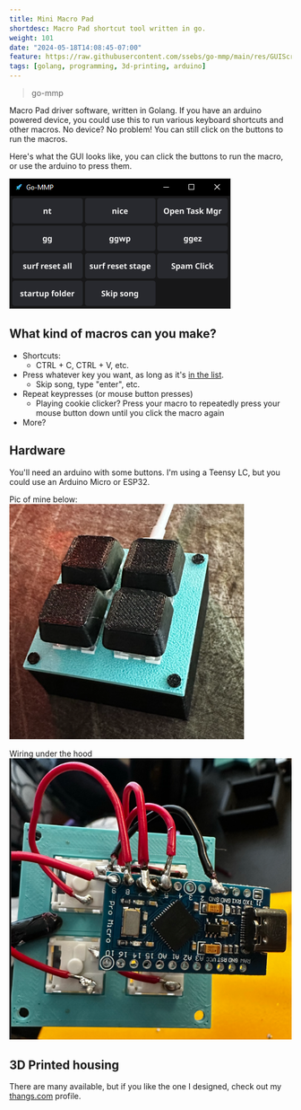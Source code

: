 ```yaml
---
title: Mini Macro Pad
shortdesc: Macro Pad shortcut tool written in go.
weight: 101
date: "2024-05-18T14:08:45-07:00"
feature: https://raw.githubusercontent.com/ssebs/go-mmp/main/res/GUIScreenshot.png
tags: [golang, programming, 3d-printing, arduino]
---
```


> go-mmp

Macro Pad driver software, written in Golang. If you have an arduino powered device, you could use this to run various keyboard shortcuts and other macros. No device? No problem! You can still click on the buttons to run the macros.

Here's what the GUI looks like, you can click the buttons to run the macro, or use the arduino to press them.

![screenshot of gui](https://raw.githubusercontent.com/ssebs/go-mmp/main/res/GUIScreenshot.png)

## What kind of macros can you make?
- Shortcuts:
  - CTRL + C, CTRL + V, etc.
- Press whatever key you want, as long as it's [in the list](https://github.com/go-vgo/robotgo/blob/master/docs/keys.md#keys).
  - Skip song, type "enter", etc.
- Repeat keypresses (or mouse button presses)
  - Playing cookie clicker? Press your macro to repeatedly press your mouse button down until you click the macro again
- More? 


## Hardware
You'll need an arduino with some buttons. I'm using a Teensy LC, but you could use an Arduino Micro or ESP32.

Pic of mine below:
![Macro Pad](https://raw.githubusercontent.com/ssebs/go-mmp/main/res/mmpbuilt.png)

Wiring under the hood
![Wiring](https://raw.githubusercontent.com/ssebs/go-mmp/main/res/mmpwiring.png)

## 3D Printed housing
There are many available, but if you like the one I designed, check out my [thangs.com](https://than.gs/m/710028) profile.

